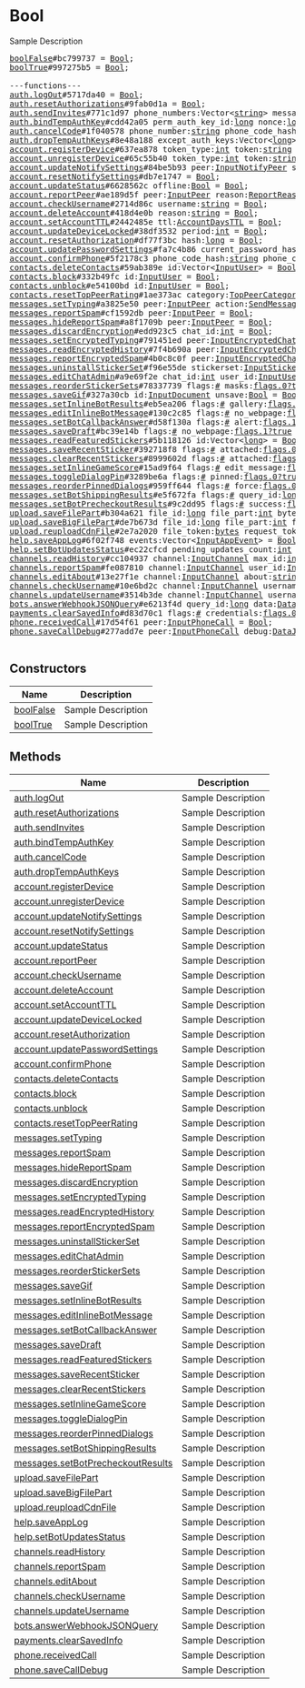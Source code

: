 # Bool

Sample Description

<pre>
<a href="../constructor/boolFalse">boolFalse</a>#bc799737 = <a href="../type/Bool.md">Bool</a>;
<a href="../constructor/boolTrue">boolTrue</a>#997275b5 = <a href="../type/Bool.md">Bool</a>;

---functions---
<a href="../method/auth.logOut">auth.logOut</a>#5717da40 = <a href="../type/Bool.md">Bool</a>;
<a href="../method/auth.resetAuthorizations">auth.resetAuthorizations</a>#9fab0d1a = <a href="../type/Bool.md">Bool</a>;
<a href="../method/auth.sendInvites">auth.sendInvites</a>#771c1d97 phone_numbers:Vector&lt;<a href="../type/string.md">string</a>&gt; message:<a href="../type/string.md">string</a> = <a href="../type/Bool.md">Bool</a>;
<a href="../method/auth.bindTempAuthKey">auth.bindTempAuthKey</a>#cdd42a05 perm_auth_key_id:<a href="../type/long.md">long</a> nonce:<a href="../type/long.md">long</a> expires_at:<a href="../type/int.md">int</a> encrypted_message:<a href="../type/bytes.md">bytes</a> = <a href="../type/Bool.md">Bool</a>;
<a href="../method/auth.cancelCode">auth.cancelCode</a>#1f040578 phone_number:<a href="../type/string.md">string</a> phone_code_hash:<a href="../type/string.md">string</a> = <a href="../type/Bool.md">Bool</a>;
<a href="../method/auth.dropTempAuthKeys">auth.dropTempAuthKeys</a>#8e48a188 except_auth_keys:Vector&lt;<a href="../type/long.md">long</a>&gt; = <a href="../type/Bool.md">Bool</a>;
<a href="../method/account.registerDevice">account.registerDevice</a>#637ea878 token_type:<a href="../type/int.md">int</a> token:<a href="../type/string.md">string</a> = <a href="../type/Bool.md">Bool</a>;
<a href="../method/account.unregisterDevice">account.unregisterDevice</a>#65c55b40 token_type:<a href="../type/int.md">int</a> token:<a href="../type/string.md">string</a> = <a href="../type/Bool.md">Bool</a>;
<a href="../method/account.updateNotifySettings">account.updateNotifySettings</a>#84be5b93 peer:<a href="../type/InputNotifyPeer.md">InputNotifyPeer</a> settings:<a href="../type/InputPeerNotifySettings.md">InputPeerNotifySettings</a> = <a href="../type/Bool.md">Bool</a>;
<a href="../method/account.resetNotifySettings">account.resetNotifySettings</a>#db7e1747 = <a href="../type/Bool.md">Bool</a>;
<a href="../method/account.updateStatus">account.updateStatus</a>#6628562c offline:<a href="../type/Bool.md">Bool</a> = <a href="../type/Bool.md">Bool</a>;
<a href="../method/account.reportPeer">account.reportPeer</a>#ae189d5f peer:<a href="../type/InputPeer.md">InputPeer</a> reason:<a href="../type/ReportReason.md">ReportReason</a> = <a href="../type/Bool.md">Bool</a>;
<a href="../method/account.checkUsername">account.checkUsername</a>#2714d86c username:<a href="../type/string.md">string</a> = <a href="../type/Bool.md">Bool</a>;
<a href="../method/account.deleteAccount">account.deleteAccount</a>#418d4e0b reason:<a href="../type/string.md">string</a> = <a href="../type/Bool.md">Bool</a>;
<a href="../method/account.setAccountTTL">account.setAccountTTL</a>#2442485e ttl:<a href="../type/AccountDaysTTL.md">AccountDaysTTL</a> = <a href="../type/Bool.md">Bool</a>;
<a href="../method/account.updateDeviceLocked">account.updateDeviceLocked</a>#38df3532 period:<a href="../type/int.md">int</a> = <a href="../type/Bool.md">Bool</a>;
<a href="../method/account.resetAuthorization">account.resetAuthorization</a>#df77f3bc hash:<a href="../type/long.md">long</a> = <a href="../type/Bool.md">Bool</a>;
<a href="../method/account.updatePasswordSettings">account.updatePasswordSettings</a>#fa7c4b86 current_password_hash:<a href="../type/bytes.md">bytes</a> new_settings:<a href="../type/account.PasswordInputSettings.md">account.PasswordInputSettings</a> = <a href="../type/Bool.md">Bool</a>;
<a href="../method/account.confirmPhone">account.confirmPhone</a>#5f2178c3 phone_code_hash:<a href="../type/string.md">string</a> phone_code:<a href="../type/string.md">string</a> = <a href="../type/Bool.md">Bool</a>;
<a href="../method/contacts.deleteContacts">contacts.deleteContacts</a>#59ab389e id:Vector&lt;<a href="../type/InputUser.md">InputUser</a>&gt; = <a href="../type/Bool.md">Bool</a>;
<a href="../method/contacts.block">contacts.block</a>#332b49fc id:<a href="../type/InputUser.md">InputUser</a> = <a href="../type/Bool.md">Bool</a>;
<a href="../method/contacts.unblock">contacts.unblock</a>#e54100bd id:<a href="../type/InputUser.md">InputUser</a> = <a href="../type/Bool.md">Bool</a>;
<a href="../method/contacts.resetTopPeerRating">contacts.resetTopPeerRating</a>#1ae373ac category:<a href="../type/TopPeerCategory.md">TopPeerCategory</a> peer:<a href="../type/InputPeer.md">InputPeer</a> = <a href="../type/Bool.md">Bool</a>;
<a href="../method/messages.setTyping">messages.setTyping</a>#a3825e50 peer:<a href="../type/InputPeer.md">InputPeer</a> action:<a href="../type/SendMessageAction.md">SendMessageAction</a> = <a href="../type/Bool.md">Bool</a>;
<a href="../method/messages.reportSpam">messages.reportSpam</a>#cf1592db peer:<a href="../type/InputPeer.md">InputPeer</a> = <a href="../type/Bool.md">Bool</a>;
<a href="../method/messages.hideReportSpam">messages.hideReportSpam</a>#a8f1709b peer:<a href="../type/InputPeer.md">InputPeer</a> = <a href="../type/Bool.md">Bool</a>;
<a href="../method/messages.discardEncryption">messages.discardEncryption</a>#edd923c5 chat_id:<a href="../type/int.md">int</a> = <a href="../type/Bool.md">Bool</a>;
<a href="../method/messages.setEncryptedTyping">messages.setEncryptedTyping</a>#791451ed peer:<a href="../type/InputEncryptedChat.md">InputEncryptedChat</a> typing:<a href="../type/Bool.md">Bool</a> = <a href="../type/Bool.md">Bool</a>;
<a href="../method/messages.readEncryptedHistory">messages.readEncryptedHistory</a>#7f4b690a peer:<a href="../type/InputEncryptedChat.md">InputEncryptedChat</a> max_date:<a href="../type/int.md">int</a> = <a href="../type/Bool.md">Bool</a>;
<a href="../method/messages.reportEncryptedSpam">messages.reportEncryptedSpam</a>#4b0c8c0f peer:<a href="../type/InputEncryptedChat.md">InputEncryptedChat</a> = <a href="../type/Bool.md">Bool</a>;
<a href="../method/messages.uninstallStickerSet">messages.uninstallStickerSet</a>#f96e55de stickerset:<a href="../type/InputStickerSet.md">InputStickerSet</a> = <a href="../type/Bool.md">Bool</a>;
<a href="../method/messages.editChatAdmin">messages.editChatAdmin</a>#a9e69f2e chat_id:<a href="../type/int.md">int</a> user_id:<a href="../type/InputUser.md">InputUser</a> is_admin:<a href="../type/Bool.md">Bool</a> = <a href="../type/Bool.md">Bool</a>;
<a href="../method/messages.reorderStickerSets">messages.reorderStickerSets</a>#78337739 flags:<a href="../type/#.md">#</a> masks:<a href="../type/flags.0?true.md">flags.0?true</a> order:Vector&lt;<a href="../type/long.md">long</a>&gt; = <a href="../type/Bool.md">Bool</a>;
<a href="../method/messages.saveGif">messages.saveGif</a>#327a30cb id:<a href="../type/InputDocument.md">InputDocument</a> unsave:<a href="../type/Bool.md">Bool</a> = <a href="../type/Bool.md">Bool</a>;
<a href="../method/messages.setInlineBotResults">messages.setInlineBotResults</a>#eb5ea206 flags:<a href="../type/#.md">#</a> gallery:<a href="../type/flags.0?true.md">flags.0?true</a> private:<a href="../type/flags.1?true.md">flags.1?true</a> query_id:<a href="../type/long.md">long</a> results:Vector&lt;<a href="../type/InputBotInlineResult.md">InputBotInlineResult</a>&gt; cache_time:<a href="../type/int.md">int</a> next_offset:<a href="../type/flags.2?string.md">flags.2?string</a> switch_pm:<a href="../type/flags.3?InlineBotSwitchPM.md">flags.3?InlineBotSwitchPM</a> = <a href="../type/Bool.md">Bool</a>;
<a href="../method/messages.editInlineBotMessage">messages.editInlineBotMessage</a>#130c2c85 flags:<a href="../type/#.md">#</a> no_webpage:<a href="../type/flags.1?true.md">flags.1?true</a> id:<a href="../type/InputBotInlineMessageID.md">InputBotInlineMessageID</a> message:<a href="../type/flags.11?string.md">flags.11?string</a> reply_markup:<a href="../type/flags.2?ReplyMarkup.md">flags.2?ReplyMarkup</a> entities:Vector&lt;<a href="../type/flags.3?Vector.md">flags.3?Vector</a>&gt; = <a href="../type/Bool.md">Bool</a>;
<a href="../method/messages.setBotCallbackAnswer">messages.setBotCallbackAnswer</a>#d58f130a flags:<a href="../type/#.md">#</a> alert:<a href="../type/flags.1?true.md">flags.1?true</a> query_id:<a href="../type/long.md">long</a> message:<a href="../type/flags.0?string.md">flags.0?string</a> url:<a href="../type/flags.2?string.md">flags.2?string</a> cache_time:<a href="../type/int.md">int</a> = <a href="../type/Bool.md">Bool</a>;
<a href="../method/messages.saveDraft">messages.saveDraft</a>#bc39e14b flags:<a href="../type/#.md">#</a> no_webpage:<a href="../type/flags.1?true.md">flags.1?true</a> reply_to_msg_id:<a href="../type/flags.0?int.md">flags.0?int</a> peer:<a href="../type/InputPeer.md">InputPeer</a> message:<a href="../type/string.md">string</a> entities:Vector&lt;<a href="../type/flags.3?Vector.md">flags.3?Vector</a>&gt; = <a href="../type/Bool.md">Bool</a>;
<a href="../method/messages.readFeaturedStickers">messages.readFeaturedStickers</a>#5b118126 id:Vector&lt;<a href="../type/long.md">long</a>&gt; = <a href="../type/Bool.md">Bool</a>;
<a href="../method/messages.saveRecentSticker">messages.saveRecentSticker</a>#392718f8 flags:<a href="../type/#.md">#</a> attached:<a href="../type/flags.0?true.md">flags.0?true</a> id:<a href="../type/InputDocument.md">InputDocument</a> unsave:<a href="../type/Bool.md">Bool</a> = <a href="../type/Bool.md">Bool</a>;
<a href="../method/messages.clearRecentStickers">messages.clearRecentStickers</a>#8999602d flags:<a href="../type/#.md">#</a> attached:<a href="../type/flags.0?true.md">flags.0?true</a> = <a href="../type/Bool.md">Bool</a>;
<a href="../method/messages.setInlineGameScore">messages.setInlineGameScore</a>#15ad9f64 flags:<a href="../type/#.md">#</a> edit_message:<a href="../type/flags.0?true.md">flags.0?true</a> force:<a href="../type/flags.1?true.md">flags.1?true</a> id:<a href="../type/InputBotInlineMessageID.md">InputBotInlineMessageID</a> user_id:<a href="../type/InputUser.md">InputUser</a> score:<a href="../type/int.md">int</a> = <a href="../type/Bool.md">Bool</a>;
<a href="../method/messages.toggleDialogPin">messages.toggleDialogPin</a>#3289be6a flags:<a href="../type/#.md">#</a> pinned:<a href="../type/flags.0?true.md">flags.0?true</a> peer:<a href="../type/InputPeer.md">InputPeer</a> = <a href="../type/Bool.md">Bool</a>;
<a href="../method/messages.reorderPinnedDialogs">messages.reorderPinnedDialogs</a>#959ff644 flags:<a href="../type/#.md">#</a> force:<a href="../type/flags.0?true.md">flags.0?true</a> order:Vector&lt;<a href="../type/InputPeer.md">InputPeer</a>&gt; = <a href="../type/Bool.md">Bool</a>;
<a href="../method/messages.setBotShippingResults">messages.setBotShippingResults</a>#e5f672fa flags:<a href="../type/#.md">#</a> query_id:<a href="../type/long.md">long</a> error:<a href="../type/flags.0?string.md">flags.0?string</a> shipping_options:Vector&lt;<a href="../type/flags.1?Vector.md">flags.1?Vector</a>&gt; = <a href="../type/Bool.md">Bool</a>;
<a href="../method/messages.setBotPrecheckoutResults">messages.setBotPrecheckoutResults</a>#9c2dd95 flags:<a href="../type/#.md">#</a> success:<a href="../type/flags.1?true.md">flags.1?true</a> query_id:<a href="../type/long.md">long</a> error:<a href="../type/flags.0?string.md">flags.0?string</a> = <a href="../type/Bool.md">Bool</a>;
<a href="../method/upload.saveFilePart">upload.saveFilePart</a>#b304a621 file_id:<a href="../type/long.md">long</a> file_part:<a href="../type/int.md">int</a> bytes:<a href="../type/bytes.md">bytes</a> = <a href="../type/Bool.md">Bool</a>;
<a href="../method/upload.saveBigFilePart">upload.saveBigFilePart</a>#de7b673d file_id:<a href="../type/long.md">long</a> file_part:<a href="../type/int.md">int</a> file_total_parts:<a href="../type/int.md">int</a> bytes:<a href="../type/bytes.md">bytes</a> = <a href="../type/Bool.md">Bool</a>;
<a href="../method/upload.reuploadCdnFile">upload.reuploadCdnFile</a>#2e7a2020 file_token:<a href="../type/bytes.md">bytes</a> request_token:<a href="../type/bytes.md">bytes</a> = <a href="../type/Bool.md">Bool</a>;
<a href="../method/help.saveAppLog">help.saveAppLog</a>#6f02f748 events:Vector&lt;<a href="../type/InputAppEvent.md">InputAppEvent</a>&gt; = <a href="../type/Bool.md">Bool</a>;
<a href="../method/help.setBotUpdatesStatus">help.setBotUpdatesStatus</a>#ec22cfcd pending_updates_count:<a href="../type/int.md">int</a> message:<a href="../type/string.md">string</a> = <a href="../type/Bool.md">Bool</a>;
<a href="../method/channels.readHistory">channels.readHistory</a>#cc104937 channel:<a href="../type/InputChannel.md">InputChannel</a> max_id:<a href="../type/int.md">int</a> = <a href="../type/Bool.md">Bool</a>;
<a href="../method/channels.reportSpam">channels.reportSpam</a>#fe087810 channel:<a href="../type/InputChannel.md">InputChannel</a> user_id:<a href="../type/InputUser.md">InputUser</a> id:Vector&lt;<a href="../type/int.md">int</a>&gt; = <a href="../type/Bool.md">Bool</a>;
<a href="../method/channels.editAbout">channels.editAbout</a>#13e27f1e channel:<a href="../type/InputChannel.md">InputChannel</a> about:<a href="../type/string.md">string</a> = <a href="../type/Bool.md">Bool</a>;
<a href="../method/channels.checkUsername">channels.checkUsername</a>#10e6bd2c channel:<a href="../type/InputChannel.md">InputChannel</a> username:<a href="../type/string.md">string</a> = <a href="../type/Bool.md">Bool</a>;
<a href="../method/channels.updateUsername">channels.updateUsername</a>#3514b3de channel:<a href="../type/InputChannel.md">InputChannel</a> username:<a href="../type/string.md">string</a> = <a href="../type/Bool.md">Bool</a>;
<a href="../method/bots.answerWebhookJSONQuery">bots.answerWebhookJSONQuery</a>#e6213f4d query_id:<a href="../type/long.md">long</a> data:<a href="../type/DataJSON.md">DataJSON</a> = <a href="../type/Bool.md">Bool</a>;
<a href="../method/payments.clearSavedInfo">payments.clearSavedInfo</a>#d83d70c1 flags:<a href="../type/#.md">#</a> credentials:<a href="../type/flags.0?true.md">flags.0?true</a> info:<a href="../type/flags.1?true.md">flags.1?true</a> = <a href="../type/Bool.md">Bool</a>;
<a href="../method/phone.receivedCall">phone.receivedCall</a>#17d54f61 peer:<a href="../type/InputPhoneCall.md">InputPhoneCall</a> = <a href="../type/Bool.md">Bool</a>;
<a href="../method/phone.saveCallDebug">phone.saveCallDebug</a>#277add7e peer:<a href="../type/InputPhoneCall.md">InputPhoneCall</a> debug:<a href="../type/DataJSON.md">DataJSON</a> = <a href="../type/Bool.md">Bool</a>;

</pre>

## Constructors

| Name | Description |
|------|-------------|
| [boolFalse](../constructor/boolFalse.md) | Sample Description |
| [boolTrue](../constructor/boolTrue.md) | Sample Description |

## Methods

| Name | Description |
|------|-------------|
| [auth.logOut](../method/auth.logOut.md) | Sample Description |
| [auth.resetAuthorizations](../method/auth.resetAuthorizations.md) | Sample Description |
| [auth.sendInvites](../method/auth.sendInvites.md) | Sample Description |
| [auth.bindTempAuthKey](../method/auth.bindTempAuthKey.md) | Sample Description |
| [auth.cancelCode](../method/auth.cancelCode.md) | Sample Description |
| [auth.dropTempAuthKeys](../method/auth.dropTempAuthKeys.md) | Sample Description |
| [account.registerDevice](../method/account.registerDevice.md) | Sample Description |
| [account.unregisterDevice](../method/account.unregisterDevice.md) | Sample Description |
| [account.updateNotifySettings](../method/account.updateNotifySettings.md) | Sample Description |
| [account.resetNotifySettings](../method/account.resetNotifySettings.md) | Sample Description |
| [account.updateStatus](../method/account.updateStatus.md) | Sample Description |
| [account.reportPeer](../method/account.reportPeer.md) | Sample Description |
| [account.checkUsername](../method/account.checkUsername.md) | Sample Description |
| [account.deleteAccount](../method/account.deleteAccount.md) | Sample Description |
| [account.setAccountTTL](../method/account.setAccountTTL.md) | Sample Description |
| [account.updateDeviceLocked](../method/account.updateDeviceLocked.md) | Sample Description |
| [account.resetAuthorization](../method/account.resetAuthorization.md) | Sample Description |
| [account.updatePasswordSettings](../method/account.updatePasswordSettings.md) | Sample Description |
| [account.confirmPhone](../method/account.confirmPhone.md) | Sample Description |
| [contacts.deleteContacts](../method/contacts.deleteContacts.md) | Sample Description |
| [contacts.block](../method/contacts.block.md) | Sample Description |
| [contacts.unblock](../method/contacts.unblock.md) | Sample Description |
| [contacts.resetTopPeerRating](../method/contacts.resetTopPeerRating.md) | Sample Description |
| [messages.setTyping](../method/messages.setTyping.md) | Sample Description |
| [messages.reportSpam](../method/messages.reportSpam.md) | Sample Description |
| [messages.hideReportSpam](../method/messages.hideReportSpam.md) | Sample Description |
| [messages.discardEncryption](../method/messages.discardEncryption.md) | Sample Description |
| [messages.setEncryptedTyping](../method/messages.setEncryptedTyping.md) | Sample Description |
| [messages.readEncryptedHistory](../method/messages.readEncryptedHistory.md) | Sample Description |
| [messages.reportEncryptedSpam](../method/messages.reportEncryptedSpam.md) | Sample Description |
| [messages.uninstallStickerSet](../method/messages.uninstallStickerSet.md) | Sample Description |
| [messages.editChatAdmin](../method/messages.editChatAdmin.md) | Sample Description |
| [messages.reorderStickerSets](../method/messages.reorderStickerSets.md) | Sample Description |
| [messages.saveGif](../method/messages.saveGif.md) | Sample Description |
| [messages.setInlineBotResults](../method/messages.setInlineBotResults.md) | Sample Description |
| [messages.editInlineBotMessage](../method/messages.editInlineBotMessage.md) | Sample Description |
| [messages.setBotCallbackAnswer](../method/messages.setBotCallbackAnswer.md) | Sample Description |
| [messages.saveDraft](../method/messages.saveDraft.md) | Sample Description |
| [messages.readFeaturedStickers](../method/messages.readFeaturedStickers.md) | Sample Description |
| [messages.saveRecentSticker](../method/messages.saveRecentSticker.md) | Sample Description |
| [messages.clearRecentStickers](../method/messages.clearRecentStickers.md) | Sample Description |
| [messages.setInlineGameScore](../method/messages.setInlineGameScore.md) | Sample Description |
| [messages.toggleDialogPin](../method/messages.toggleDialogPin.md) | Sample Description |
| [messages.reorderPinnedDialogs](../method/messages.reorderPinnedDialogs.md) | Sample Description |
| [messages.setBotShippingResults](../method/messages.setBotShippingResults.md) | Sample Description |
| [messages.setBotPrecheckoutResults](../method/messages.setBotPrecheckoutResults.md) | Sample Description |
| [upload.saveFilePart](../method/upload.saveFilePart.md) | Sample Description |
| [upload.saveBigFilePart](../method/upload.saveBigFilePart.md) | Sample Description |
| [upload.reuploadCdnFile](../method/upload.reuploadCdnFile.md) | Sample Description |
| [help.saveAppLog](../method/help.saveAppLog.md) | Sample Description |
| [help.setBotUpdatesStatus](../method/help.setBotUpdatesStatus.md) | Sample Description |
| [channels.readHistory](../method/channels.readHistory.md) | Sample Description |
| [channels.reportSpam](../method/channels.reportSpam.md) | Sample Description |
| [channels.editAbout](../method/channels.editAbout.md) | Sample Description |
| [channels.checkUsername](../method/channels.checkUsername.md) | Sample Description |
| [channels.updateUsername](../method/channels.updateUsername.md) | Sample Description |
| [bots.answerWebhookJSONQuery](../method/bots.answerWebhookJSONQuery.md) | Sample Description |
| [payments.clearSavedInfo](../method/payments.clearSavedInfo.md) | Sample Description |
| [phone.receivedCall](../method/phone.receivedCall.md) | Sample Description |
| [phone.saveCallDebug](../method/phone.saveCallDebug.md) | Sample Description |

